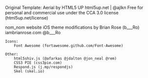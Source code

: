 Original Template:
Aerial by HTML5 UP
html5up.net | @ajlkn
Free for personal and commercial use under the CCA 3.0 license (html5up.net/license)

nom_nom website iOS theme modifications by Brian Rose (b___Ro)
iambrianrose.com @b___Ro

	Icons:
		Font Awesome (fortawesome.github.com/Font-Awesome)

	Other:
		html5shiv.js (@afarkas @jdalton @jon_neal @rem)
		CSS3 PIE (css3pie.com)
		Respond.js (j.mp/respondjs)
		Skel (skel.io)